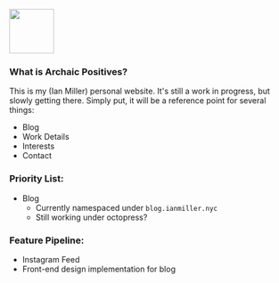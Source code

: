<a href="http://ianmiller.nyc"><img src="https://s3.amazonaws.com/irm-logo/irm_logo_gradient.png" height="80" width="80"></a>

### What is Archaic Positives?

This is my (Ian Miller) personal website. It's still a work in progress, but slowly getting there. Simply put, it will be a reference point for several things:
  - Blog
  - Work Details
  - Interests
  - Contact

### Priority List:

  * Blog
    - Currently namespaced under `blog.ianmiller.nyc`
    - Still working under octopress?

### Feature Pipeline:
  * Instagram Feed
  * Front-end design implementation for blog
